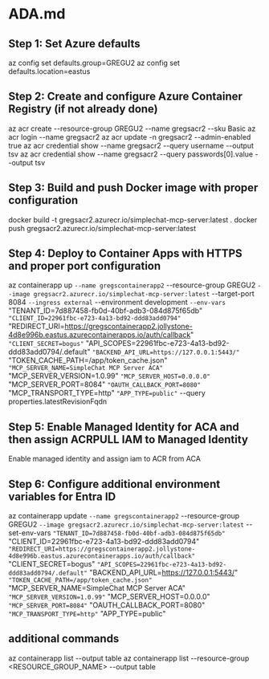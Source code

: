 # ADA.md

## Step 1: Set Azure defaults

az config set defaults.group=GREGU2
az config set defaults.location=eastus

## Step 2: Create and configure Azure Container Registry (if not already done)

az acr create --resource-group GREGU2 --name gregsacr2 --sku Basic
az acr login --name gregsacr2
az acr update -n gregsacr2 --admin-enabled true
az acr credential show --name gregsacr2 --query username --output tsv
az acr credential show --name gregsacr2 --query passwords[0].value --output tsv

## Step 3: Build and push Docker image with proper configuration

docker build -t gregsacr2.azurecr.io/simplechat-mcp-server:latest .
docker push gregsacr2.azurecr.io/simplechat-mcp-server:latest

## Step 4: Deploy to Container Apps with HTTPS and proper port configuration

az containerapp up `
--name gregscontainerapp2 `
--resource-group GREGU2 `
--image gregsacr2.azurecr.io/simplechat-mcp-server:latest `
--target-port 8084 `
--ingress external `
--environment development `
--env-vars `
    "TENANT_ID=7d887458-fb0d-40bf-adb3-084d875f65db" `
    "CLIENT_ID=22961fbc-e723-4a13-bd92-ddd83add0794" `
    "REDIRECT_URI=https://gregscontainerapp2.jollystone-4d8e996b.eastus.azurecontainerapps.io/auth/callback" `
    "CLIENT_SECRET=bogus" `
    "API_SCOPES=22961fbc-e723-4a13-bd92-ddd83add0794/.default" `
    "BACKEND_API_URL=https://127.0.0.1:5443/" `
    "TOKEN_CACHE_PATH=/app/token_cache.json" `
    "MCP_SERVER_NAME=SimpleChat MCP Server ACA" `
    "MCP_SERVER_VERSION=1.0.99" `
    "MCP_SERVER_HOST=0.0.0.0" `
    "MCP_SERVER_PORT=8084" `
    "OAUTH_CALLBACK_PORT=8080" `
    "MCP_TRANSPORT_TYPE=http" `
    "APP_TYPE=public" `
--query properties.latestRevisionFqdn

## Step 5: Enable Managed Identity for ACA and then assign ACRPULL IAM to Managed Identity

Enable managed identity and assign iam to ACR from ACA

## Step 6: Configure additional environment variables for Entra ID

az containerapp update `
    --name gregscontainerapp2 `
    --resource-group GREGU2 `
    --image gregsacr2.azurecr.io/simplechat-mcp-server:latest `
    --set-env-vars `
        "TENANT_ID=7d887458-fb0d-40bf-adb3-084d875f65db" `
        "CLIENT_ID=22961fbc-e723-4a13-bd92-ddd83add0794" `
        "REDIRECT_URI=https://gregscontainerapp2.jollystone-4d8e996b.eastus.azurecontainerapps.io/auth/callback" `
        "CLIENT_SECRET=bogus" `
        "API_SCOPES=22961fbc-e723-4a13-bd92-ddd83add0794/.default" `
        "BACKEND_API_URL=https://127.0.0.1:5443/" `
        "TOKEN_CACHE_PATH=/app/token_cache.json" `
        "MCP_SERVER_NAME=SimpleChat MCP Server ACA" `
        "MCP_SERVER_VERSION=1.0.99" `
        "MCP_SERVER_HOST=0.0.0.0" `
        "MCP_SERVER_PORT=8084" `
        "OAUTH_CALLBACK_PORT=8080" `
        "MCP_TRANSPORT_TYPE=http" `
        "APP_TYPE=public"

## additional commands

az containerapp list --output table
az containerapp list --resource-group <RESOURCE_GROUP_NAME> --output table
